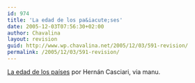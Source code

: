 ```yaml
---
id: 974
title: 'La edad de los pa&iacute;ses'
date: 2005-12-03T07:56:30+02:00
author: Chavalina
layout: revision
guid: http://www.wp.chavalina.net/2005/12/03/591-revision/
permalink: /2005/12/03/591-revision/
---
```

<a href="http://proletarium.org/2005/12/02/la-edad-de-los-paises" target="_blank">La edad de los pa&iacute;ses</a> por Hernán Casciari, via manu.